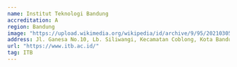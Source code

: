 ```yaml
---
name: Institut Teknologi Bandung
accreditation: A
region: Bandung
image: "https://upload.wikimedia.org/wikipedia/id/archive/9/95/20210305165003%21Logo_Institut_Teknologi_Bandung.png"
address: Jl. Ganesa No.10, Lb. Siliwangi, Kecamatan Coblong, Kota Bandung, Jawa Barat 40132
url: "https://www.itb.ac.id/"
tag: ITB
---
```

